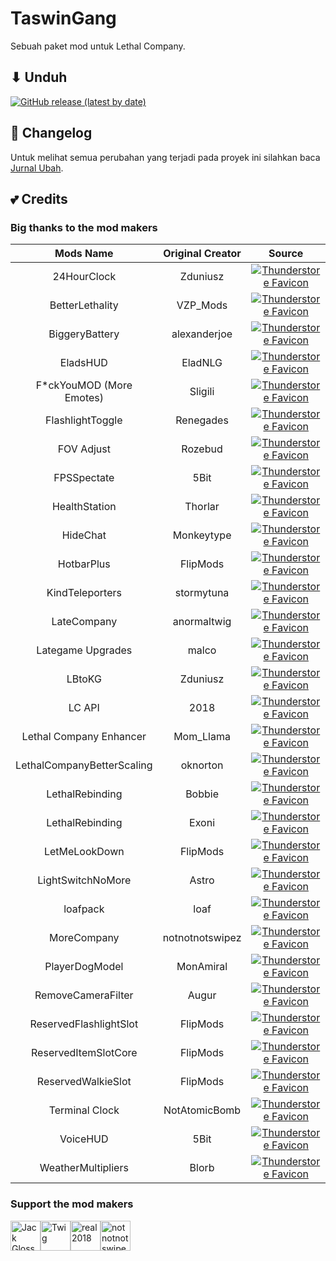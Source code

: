 # TaswinGang
Sebuah paket mod untuk Lethal Company.

## ⬇ Unduh
[![GitHub release (latest by date)](https://img.shields.io/github/v/release/JunkFood02/Seal?color=black&label=Stable&logo=github)](https://github.com/JunkFood02/Seal/releases/latest/)

## 📃 Changelog
Untuk melihat semua perubahan yang terjadi pada proyek ini silahkan baca [Jurnal Ubah](https://github.com/KevinTaswin17/taswingang/blob/main/CHANGELOG.md).

## 💕 Credits
### Big thanks to the mod makers
|Mods Name|Original Creator|Source|
|:-:|:-:|:-:|
|24HourClock|Zduniusz|[![Thunderstore Favicon](https://thunderstore.io/favicon.ico)](https://thunderstore.io/c/lethal-company/p/Zduniusz/24HourClock)|
|BetterLethality|VZP_Mods|[![Thunderstore Favicon](https://thunderstore.io/favicon.ico)](https://thunderstore.io/c/lethal-company/p/VZP_Mods/BetterLethality)|
|BiggeryBattery|alexanderjoe|[![Thunderstore Favicon](https://thunderstore.io/favicon.ico)](https://thunderstore.io/c/lethal-company/p/alexanderjoe/BiggeryBattery)|
|EladsHUD|EladNLG|[![Thunderstore Favicon](https://thunderstore.io/favicon.ico)](https://thunderstore.io/c/lethal-company/p/EladNLG/EladsHUD)|
|F*ckYouMOD (More Emotes)|Sligili|[![Thunderstore Favicon](https://thunderstore.io/favicon.ico)](https://thunderstore.io/c/lethal-company/p/Sligili/More_Emotes)|
|FlashlightToggle|Renegades|[![Thunderstore Favicon](https://thunderstore.io/favicon.ico)](https://thunderstore.io/c/lethal-company/p/Renegades/FlashlightToggle)|
|FOV Adjust|Rozebud|[![Thunderstore Favicon](https://thunderstore.io/favicon.ico)](https://thunderstore.io/c/lethal-company/p/Rozebud/FOV_Adjust)|
|FPSSpectate|5Bit|[![Thunderstore Favicon](https://thunderstore.io/favicon.ico)](https://thunderstore.io/c/lethal-company/p/5Bit/FPSSpectate)|
|HealthStation|Thorlar|[![Thunderstore Favicon](https://thunderstore.io/favicon.ico)](https://thunderstore.io/c/lethal-company/p/Thorlar/HealthStation)|
|HideChat|Monkeytype|[![Thunderstore Favicon](https://thunderstore.io/favicon.ico)](https://thunderstore.io/c/lethal-company/p/Monkeytype/HideChat)|
|HotbarPlus|FlipMods|[![Thunderstore Favicon](https://thunderstore.io/favicon.ico)](https://thunderstore.io/c/lethal-company/p/FlipMods/HotbarPlus)|
|KindTeleporters|stormytuna|[![Thunderstore Favicon](https://thunderstore.io/favicon.ico)](https://thunderstore.io/c/lethal-company/p/stormytuna/KindTeleporters)|
|LateCompany|anormaltwig|[![Thunderstore Favicon](https://thunderstore.io/favicon.ico)](https://thunderstore.io/c/lethal-company/p/anormaltwig/LateCompany)|
|Lategame Upgrades|malco|[![Thunderstore Favicon](https://thunderstore.io/favicon.ico)](https://thunderstore.io/c/lethal-company/p/malco/Lategame_Upgrades)|
|LBtoKG|Zduniusz|[![Thunderstore Favicon](https://thunderstore.io/favicon.ico)](https://thunderstore.io/c/lethal-company/p/Zduniusz/LBtoKG)|
|LC API|2018|[![Thunderstore Favicon](https://thunderstore.io/favicon.ico)](https://thunderstore.io/c/lethal-company/p/2018/LC_API)|
|Lethal Company Enhancer|Mom_Llama|[![Thunderstore Favicon](https://thunderstore.io/favicon.ico)](https://thunderstore.io/c/lethal-company/p/Mom_Llama/Lethal_Company_Enhancer)|
|LethalCompanyBetterScaling|oknorton|[![Thunderstore Favicon](https://thunderstore.io/favicon.ico)](https://thunderstore.io/c/lethal-company/p/oknorton/LethalCompanyBetterScaling)|
|LethalRebinding|Bobbie|[![Thunderstore Favicon](https://thunderstore.io/favicon.ico)](https://thunderstore.io/c/lethal-company/p/Bobbie/LethalRebinding)|
|LethalRebinding|Exoni|[![Thunderstore Favicon](https://thunderstore.io/favicon.ico)](https://thunderstore.io/c/lethal-company/p/Exoni/LethalRebinding)|
|LetMeLookDown|FlipMods|[![Thunderstore Favicon](https://thunderstore.io/favicon.ico)](https://thunderstore.io/c/lethal-company/p/FlipMods/LetMeLookDown)|
|LightSwitchNoMore|Astro|[![Thunderstore Favicon](https://thunderstore.io/favicon.ico)](https://thunderstore.io/c/lethal-company/p/Astro/LightSwitchNoMore)|
|loafpack|loaf|[![Thunderstore Favicon](https://thunderstore.io/favicon.ico)](https://thunderstore.io/c/lethal-company/p/loaf/loafpack)|
|MoreCompany|notnotnotswipez|[![Thunderstore Favicon](https://thunderstore.io/favicon.ico)](https://thunderstore.io/c/lethal-company/p/notnotnotswipez/MoreCompany)|
|PlayerDogModel|MonAmiral|[![Thunderstore Favicon](https://thunderstore.io/favicon.ico)](https://thunderstore.io/c/lethal-company/p/MonAmiral/PlayerDogModel)|
|RemoveCameraFilter|Augur|[![Thunderstore Favicon](https://thunderstore.io/favicon.ico)](https://thunderstore.io/c/lethal-company/p/Augur/RemoveCameraFilter)|
|ReservedFlashlightSlot|FlipMods|[![Thunderstore Favicon](https://thunderstore.io/favicon.ico)](https://thunderstore.io/c/lethal-company/p/FlipMods/ReservedFlashlightSlot)|
|ReservedItemSlotCore|FlipMods|[![Thunderstore Favicon](https://thunderstore.io/favicon.ico)](https://thunderstore.io/c/lethal-company/p/FlipMods/ReservedItemSlotCore)|
|ReservedWalkieSlot|FlipMods|[![Thunderstore Favicon](https://thunderstore.io/favicon.ico)](https://thunderstore.io/c/lethal-company/p/FlipMods/ReservedWalkieSlot)|
|Terminal Clock|NotAtomicBomb|[![Thunderstore Favicon](https://thunderstore.io/favicon.ico)](https://thunderstore.io/c/lethal-company/p/NotAtomicBomb/Terminal_Clock)|
|VoiceHUD|5Bit|[![Thunderstore Favicon](https://thunderstore.io/favicon.ico)](https://thunderstore.io/c/lethal-company/p/5Bit/VoiceHUD)|
|WeatherMultipliers|Blorb|[![Thunderstore Favicon](https://thunderstore.io/favicon.ico)](https://thunderstore.io/c/lethal-company/p/Blorb/WeatherMultipliers)|

### Support the mod makers
<p><a href="https://paypal.com/stormytunaa"><img src="https://paypal.com/favicon.ico" width="48px" alt="Jack Glossop" /></a><a href="https://ko-fi.com/anormaltwig"><img src="https://ko-fi.com/favicon.ico" width="48px" alt="Twig" /></a><a href="https://ko-fi.com/real2018"><img src="https://ko-fi.com/favicon.ico" width="48px" alt="real2018" /></a><a href="https://ko-fi.com/notnotnotswipez"><img src="https://ko-fi.com/favicon.ico" width="48px" alt="notnotnotswipez" /></a></p>
